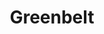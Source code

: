 ---
schema: default
title: Greenbelt
organization: South Ayrshire Council
notes: Areas depicting greenbelt in South Ayrshire
resources:

  - name: Greenbelt FEATURE LAYER
  - url: 
  - format: FEATURE LAYER

license: 
category:

  - planning

  - environment

  - conservation

  - boundaries


  - 

maintainer: Tim Wisniewski
maintainer_email: tim@timwis.com
---